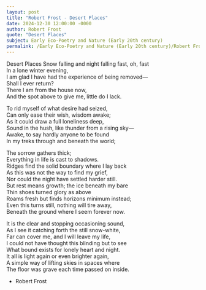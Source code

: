 ```yaml
---
layout: post
title: "Robert Frost - Desert Places"
date: 2024-12-30 12:00:00 -0000
author: Robert Frost
quote: "Desert Places"
subject: Early Eco-Poetry and Nature (Early 20th century)
permalink: /Early Eco-Poetry and Nature (Early 20th century)/Robert Frost/Robert Frost - Desert Places
---
```


Desert Places
Snow falling and night falling fast, oh, fast  
In a lone winter evening,  
I am glad I have had the experience of being removed—  
Shall I ever return?  
There I am from the house now,  
And the spot above to give me, little do I lack.  

To rid myself of what desire had seized,  
Can only ease their wish, wisdom awake;  
As it could draw a full loneliness deep,  
Sound in the hush, like thunder from a rising sky—  
Awake, to say hardly anyone to be found  
In my treks through and beneath the world;  

The sorrow gathers thick;  
Everything in life is cast to shadows.  
Ridges find the solid boundary where I lay back  
As this was not the way to find my grief,  
Nor could the night have settled harder still.  
But rest means growth; the ice beneath my bare  
Thin shoes turned glory as above  
Roams fresh but finds horizons minimum instead;  
Even this turns still, nothing will tire away,  
Beneath the ground where I seem forever now.  

It is the clear and stopping occasioning sound,  
As I see it catching forth the still snow-white,  
Far can cover me, and I will leave my life,  
I could not have thought this blinding but to see  
What bound exists for lonely heart and night.  
It all is light again or even brighter again,  
A simple way of lifting skies in spaces where  
The floor was grave each time passed on inside.

- Robert Frost
